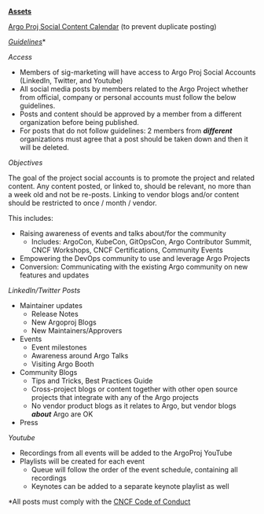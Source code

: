 **<span style="text-decoration:underline;">Assets</span>**

[Argo Proj Social Content Calendar](https://docs.google.com/spreadsheets/d/1ysidts6KNAr2OKS1L4bgMToUFuAmO1xQ__tTQf4kPWk/edit?usp=sharing) (to prevent duplicate posting)

**<span style="text-decoration:underline;">Guidelines*</span>**

_Access_



* Members of sig-marketing will have access to Argo Proj Social Accounts (LinkedIn, Twitter, and Youtube)
* All social media posts by members related to the Argo Project whether from official, company or personal accounts must follow the below guidelines.
* Posts and content should be approved by a member from a different organization before being published. 
* For posts that do not follow guidelines: 2 members from **_different_** organizations must agree that a post should be taken down and then it will be deleted.

_Objectives_

The goal of the project social accounts is to promote the project and related content. Any content posted, or linked to, should be relevant, no more than a week old and not be re-posts.
Linking to vendor blogs and/or content should be restricted to once / month / vendor.

This includes:

* Raising awareness of events and talks about/for the community 
    * Includes: ArgoCon, KubeCon, GitOpsCon, Argo Contributor Summit, CNCF Workshops, CNCF Certifications, Community Events
* Empowering the DevOps community to use and leverage Argo Projects
* Conversion: Communicating with the existing Argo community on new features and updates


_LinkedIn/Twitter Posts_



* Maintainer updates
    * Release Notes
    * New Argoproj Blogs
    * New Maintainers/Approvers
* Events
    * Event milestones
    * Awareness around Argo Talks
    * Visiting Argo Booth
* Community Blogs
    * Tips and Tricks, Best Practices Guide
    * Cross-project blogs or content together with other open source projects that integrate with any of the Argo projects
    * No vendor product blogs as it relates to Argo, but vendor blogs **_about_** Argo are OK
* Press

_Youtube_



* Recordings from all events will be added to the ArgoProj YouTube
* Playlists will be created for each event
    * Queue will follow the order of the event schedule, containing all recordings
    * Keynotes can be added to a separate keynote playlist as well

*All posts must comply with the [CNCF Code of Conduct](https://github.com/cncf/foundation/blob/main/code-of-conduct.md)
